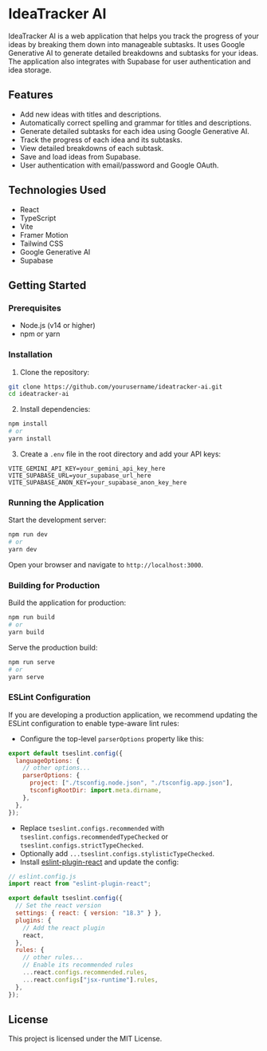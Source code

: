 # IdeaTracker AI

IdeaTracker AI is a web application that helps you track the progress of your ideas by breaking them down into manageable subtasks. It uses Google Generative AI to generate detailed breakdowns and subtasks for your ideas. The application also integrates with Supabase for user authentication and idea storage.

## Features

- Add new ideas with titles and descriptions.
- Automatically correct spelling and grammar for titles and descriptions.
- Generate detailed subtasks for each idea using Google Generative AI.
- Track the progress of each idea and its subtasks.
- View detailed breakdowns of each subtask.
- Save and load ideas from Supabase.
- User authentication with email/password and Google OAuth.

## Technologies Used

- React
- TypeScript
- Vite
- Framer Motion
- Tailwind CSS
- Google Generative AI
- Supabase

## Getting Started

### Prerequisites

- Node.js (v14 or higher)
- npm or yarn

### Installation

1. Clone the repository:

```bash
git clone https://github.com/yourusername/ideatracker-ai.git
cd ideatracker-ai
```

2. Install dependencies:

```bash
npm install
# or
yarn install
```

3. Create a `.env` file in the root directory and add your API keys:

```properties
VITE_GEMINI_API_KEY=your_gemini_api_key_here
VITE_SUPABASE_URL=your_supabase_url_here
VITE_SUPABASE_ANON_KEY=your_supabase_anon_key_here
```

### Running the Application

Start the development server:

```bash
npm run dev
# or
yarn dev
```

Open your browser and navigate to `http://localhost:3000`.

### Building for Production

Build the application for production:

```bash
npm run build
# or
yarn build
```

Serve the production build:

```bash
npm run serve
# or
yarn serve
```

### ESLint Configuration

If you are developing a production application, we recommend updating the ESLint configuration to enable type-aware lint rules:

- Configure the top-level `parserOptions` property like this:

```js
export default tseslint.config({
  languageOptions: {
    // other options...
    parserOptions: {
      project: ["./tsconfig.node.json", "./tsconfig.app.json"],
      tsconfigRootDir: import.meta.dirname,
    },
  },
});
```

- Replace `tseslint.configs.recommended` with `tseslint.configs.recommendedTypeChecked` or `tseslint.configs.strictTypeChecked`.
- Optionally add `...tseslint.configs.stylisticTypeChecked`.
- Install [eslint-plugin-react](https://github.com/jsx-eslint/eslint-plugin-react) and update the config:

```js
// eslint.config.js
import react from "eslint-plugin-react";

export default tseslint.config({
  // Set the react version
  settings: { react: { version: "18.3" } },
  plugins: {
    // Add the react plugin
    react,
  },
  rules: {
    // other rules...
    // Enable its recommended rules
    ...react.configs.recommended.rules,
    ...react.configs["jsx-runtime"].rules,
  },
});
```

## License

This project is licensed under the MIT License.
